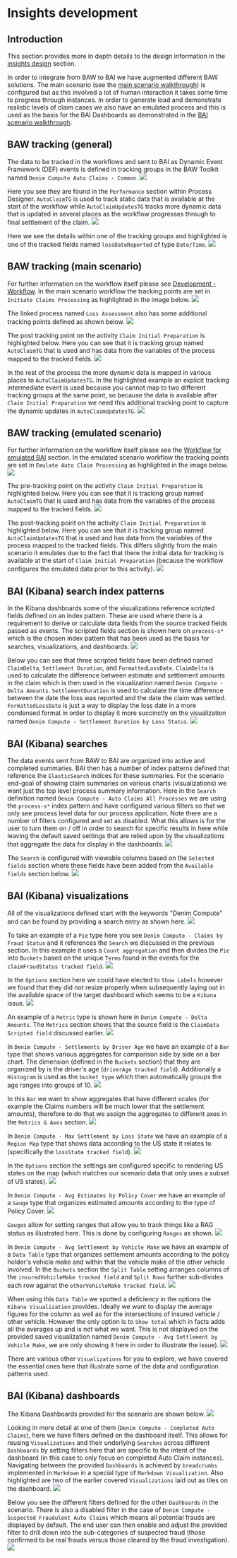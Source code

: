 # Insights development

## Introduction
This section provides more in depth details to the design information in the [insights design](../design/insights.md) section. 

In order to integrate from BAW to BAI we have augmented different BAW solutions. The main scenario (see the [main scenario walkthrough](../usecase/resources/denim-compute-scenario-walkthrough.pdf)) is configured but as this involved a lot of human interaction it takes some time to progress through instances. In order to generate load and demonstrate realistic levels of claim cases we also have an emulated process and this is used as the basis for the BAI Dashboards as demonstrated in the [BAI scenario walkthrough](../usecase/bai-scenario-walkthrough.md).

## BAW tracking (general)
The data to be tracked in the workflows and sent to BAI as Dynamic Event Framework (DEF) events is defined in tracking groups in the BAW Toolkit named `Denim Compute Auto Claims - Common`.
![](images/insights-devt-baw1.png)

Here you see they are found in the `Performance` section within Process Designer. `AutoClaimTG` is used to track static data that is available at the start of the workflow while `AutoClaimUpdatesTG` tracks more dynamic data that is updated in several places as the workflow progresses through to final settlement of the claim.
![](images/insights-devt-baw2.png)

Here we see the details within one of the tracking groups and highlighted is one of the tracked fields named `lossDateReported` of type `Date/Time`.
![](images/insights-devt-baw3.png)

## BAW tracking (main scenario)
For further information on the workflow itself please see [Development - Workflow](workflow-intro.md). In the main scenario workflow the tracking points are set in `Initiate Claims Processing` as highlighted in the image below.
![](images/insights-devt-baw4.png)

The linked process named `Loss Assessment` also has some additional tracking points defined as shown below.
![](images/insights-devt-baw5.png)

The post tracking point on the activity `Claim Initial Preparation` is highlighted below. Here you can see that it is tracking group named `AutoClaimTG` that is used and has data from the variables of the process mapped to the tracked fields. 
![](images/insights-devt-baw6.png)

In the rest of the process the more dynamic data is mapped in various places to `AutoClaimUpdatesTG`. In the highlighted example an explicit tracking intermediate event is used because you cannot map to two different tracking groups at the same point, so because the data is available after `Claim Initial Preparation` we need this additional tracking point to capture the dynamic updates in `AutoClaimUpdatesTG`.
![](images/insights-devt-baw7.png)

## BAW tracking (emulated scenario)
For further information on the workflow itself please see the [Workflow for emulated BAI](bai-emulated-workflow.md) section. In the emulated scenario workflow the tracking points are set in `Emulate Auto Claim Processing` as highlighted in the image below.
![](images/insights-devt-baw8.png)

The pre-tracking point on the activity `Claim Initial Preparation` is highlighted below. Here you can see that it is tracking group named `AutoClaimTG` that is used and has data from the variables of the process mapped to the tracked fields.
![](images/insights-devt-baw9.png)

The post-tracking point on the activity `Claim Initial Preparation` is highlighted below. Here you can see that it is tracking group named `AutoClaimUpdatesTG` that is used and has data from the variables of the process mapped to the tracked fields. This differs slightly from the main scenario it emulates due to the fact that there the initial data for tracking is available at the start of `Claim Initial Preparation` (because the workflow configures the emulated data prior to this activity).
![](images/insights-devt-baw10.png)

## BAI (Kibana) search index patterns
In the Kibana dashboards some of the visualizations reference scripted fields defined on an index pattern. These are used where there is a requirement to derive or calculate data fields from the source tracked fields passed as events. The scripted fields section is shown here on `process-s*` which is the chosen index pattern that has been used as the basis for searches, visualizations, and dashboards.
![](images/insights-devt-baw11.png)

Below you can see that three scripted fields have been defined named `ClaimDelta`, `Settlement Duration`, and `FormattedLossDate`. `ClaimDelta` is used to calculate the difference between estimate and settlement amounts in the claim which is then used in the visualization named `Denim Compute - Delta Amounts`. `SettlementDuration` is used to calculate the time difference between the date the loss was reported and the date the claim was settled. `FormattedLossDate` is just a way to display the loss date in a more condensed format in order to display it more succinctly on the visualization named `Denim Compute - Settlement Duration by Loss Status`.
![](images/insights-devt-baw12.png)

## BAI (Kibana) searches
The data events sent from BAW to BAI are organized into active and completed summaries. BAI then has a number of index patterns defined that reference the `ElasticSearch` indices for these summaries. For the scenario end-goal of showing claim summaries on various charts (visualizations) we want just the top level process summary information. Here in the `Search` definition named `Denim Compute - Auto Claims All Processes` we are using the `process-s*` index pattern and have configured various filters so that we only see process level data for our process application. Note there are a number of filters configured and set as disabled. What this allows is for the user to turn them on / off in order to search for specific results in here while leaving the default saved settings that are relied upon by the visualizations that aggregate the data for display in the dashboards.
![](images/insights-devt-baw13.png)


The `Search` is configured with viewable columns based on the `Selected fields` section where these fields have been added from the `Available fields` section below.
![](images/insights-devt-baw14.png)

## BAI (Kibana) visualizations
All of the visualizations defined start with the keywords "Denim Compute" and can be found by providing a search entry as shown here.
![](images/insights-devt-baw15.png)

To take an example of a `Pie` type here you see `Denim Compute - Claims by Fraud Status` and it references the `Search` we discussed in the previous section. In this example it uses a `Count aggregation` and then divides the `Pie` into `Buckets` based on the unique `Terms` found in the events for the `claimFraudStatus tracked field`.
![](images/insights-devt-baw16.png)

In the `Options` section here we could have elected to `Show Labels` however we found that they did not resize properly when subsequently laying out in the available space of the target dashboard which seems to be a `Kibana` issue.
![](images/insights-devt-baw17.png)

An example of a `Metric` type is shown here in `Denim Compute - Delta Amounts`. The `Metrics` section shows that the source field is the `ClaimData Scripted field` discussed earlier.
![](images/insights-devt-baw18.png)

In `Denim Compute - Settlements by Driver Age` we have an example of a `Bar` type that shows various aggregates for comparison side by side on a bar chart. The dimension (defined in the `Buckets` section) that they are organized by is the driver's age (`driverAge tracked field`). Additionally a `Histogram` is used as the `bucket type` which then automatically groups the age ranges into groups of 10.
![](images/insights-devt-baw19.png)

In this `Bar` we want to show aggregates that have different scales (for example the Claims numbers will be much lower that the settlement amounts), therefore to do that we assign the aggregates to different axes in the `Metrics & Axes` section.
![](images/insights-devt-baw20.png)

In `Denim Compute - Max Settlement by Loss State` we have an example of a `Region Map` type that shows data according to the US state it relates to (specifically the `lossState tracked field`).
![](images/insights-devt-baw21.png)

In the `Options` section the settings are configured specific to rendering US states on the map (which matches our scenario data that only uses a subset of US states).
![](images/insights-devt-baw22.png)

In `Denim Compute - Avg Estimates by Policy Cover` we have an example of a `Gauge` type that organizes estimated amounts according to the type of Policy Cover.
![](images/insights-devt-baw23.png)

`Gauges` allow for setting ranges that allow you to track things like a RAG status as illustrated here. This is done by configuring `Ranges` as shown.
![](images/insights-devt-baw24.png)

In `Denim Compute - Avg Settlement by Vehicle Make` we have an example of a `Data Table` type that organizes settlement amounts according to the policy holder's vehicle make and within that the vehicle make of the other vehicle involved. In the `Buckets` section the `Split Table` setting arranges columns of the `insuredVehicleMake tracked field` and `Split Rows` further sub-divides each row against the `otherVehicleMake tracked field`.
![](images/insights-devt-baw25.png)

When using this `Data Table` we spotted a deficiency in the options the `Kibana Visualization` provides. Ideally we want to display the average figures for the column as well as for the intersections of insured vehicle / other vehicle. However the only option is to `Show total` which in facts adds all the averages up and is not what we want. This is not displayed on the provided saved visualization named `Denim Compute - Avg Settlement by Vehicle Make`, we are only showing it here in order to illustrate the issue).
![](images/insights-devt-baw26.png)

There are various other `Visualizations` for you to explore, we have covered the essential ones here that illustrate some of the data and configuration patterns used.

## BAI (Kibana) dashboards
The Kibana Dashboards provided for the scenario are shown below.
![](images/insights-devt-baw27.png)

Looking in more detail at one of them (`Denim Compute - Completed Auto Claims`), here we have filters defined on the dashboard itself. This allows for reusing `Visualizations` and their underlying `Searches` across different `Dashboards` by setting filters here that are specific to the intent of the dashboard (in this case to only focus on completed Auto Claim instances). Navigating between the provided `Dashboards` is achieved by `breadcrumbs` implemented in `Markdown` in a special type of `Markdown Visualization`. Also highlighted are two of the earlier covered `Visualizations` laid out as tiles on the dashboard. 
![](images/insights-devt-baw28.png)

Below you see the different filters defined for the other `Dashboards` in the scenario. There is also a disabled filter in the case of `Denim Compute - Suspected Fraudulent Auto Claims` which means all potential frauds are displayed by default. The end user can then enable and adjust the provided filter to drill down into the sub-categories of suspected fraud (those confirmed to be real frauds versus those cleared by the fraud investigation).
![](images/insights-devt-baw29.png)

